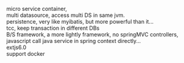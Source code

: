 micro service container,
<br>
multi datasource, access multi DS in same jvm.
<br>
persistence, very like myibatis, but more powerful than it...
<br>
tcc, keep transaction in different DBs
<br>
B/S framework, a more lightly framework, no springMVC controllers, javascript call java service in spring context directly...
<br>
extjs6.0
<br>
support docker
